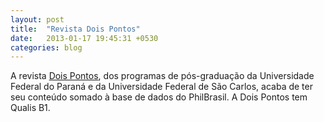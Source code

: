 ```yaml
---
layout: post
title:  "Revista Dois Pontos"
date:   2013-01-17 19:45:31 +0530
categories: blog
---
```

A revista <a href="http://ojs.c3sl.ufpr.br/ojs2/index.php/doispontos">Dois Pontos</a>, dos programas de pós-graduação da Universidade Federal do Paraná e da Universidade Federal de São Carlos, acaba de ter seu conteúdo somado à base de dados do PhilBrasil. A Dois Pontos tem Qualis B1. 